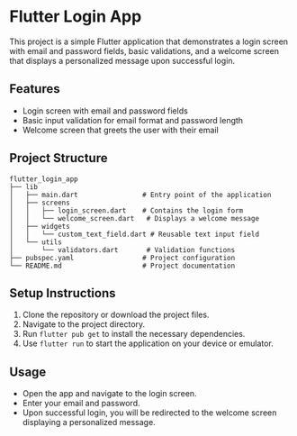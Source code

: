 # Flutter Login App

This project is a simple Flutter application that demonstrates a login screen with email and password fields, basic validations, and a welcome screen that displays a personalized message upon successful login.

## Features

- Login screen with email and password fields
- Basic input validation for email format and password length
- Welcome screen that greets the user with their email

## Project Structure

```
flutter_login_app
├── lib
│   ├── main.dart                # Entry point of the application
│   ├── screens
│   │   ├── login_screen.dart    # Contains the login form
│   │   └── welcome_screen.dart   # Displays a welcome message
│   ├── widgets
│   │   └── custom_text_field.dart # Reusable text input field
│   └── utils
│       └── validators.dart       # Validation functions
├── pubspec.yaml                 # Project configuration
└── README.md                    # Project documentation
```

## Setup Instructions

1. Clone the repository or download the project files.
2. Navigate to the project directory.
3. Run `flutter pub get` to install the necessary dependencies.
4. Use `flutter run` to start the application on your device or emulator.

## Usage

- Open the app and navigate to the login screen.
- Enter your email and password.
- Upon successful login, you will be redirected to the welcome screen displaying a personalized message.